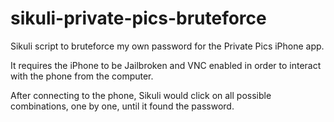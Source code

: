 sikuli-private-pics-bruteforce
==============================

Sikuli script to bruteforce my own password for the Private Pics iPhone app.

It requires the iPhone to be Jailbroken and VNC enabled in order to interact with the phone from the computer.

After connecting to the phone, Sikuli would click on all possible combinations, one by one, until it found the password.
